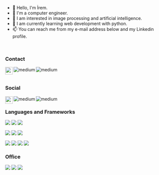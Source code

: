 - 👋 Hello, I'm İrem.
- 💞️ I'm a computer engineer.
- 👀 I am interested in image processing and artificial intelligence.
- 🌱 I am currently learning web development with python.
- 📫 You can reach me from my e-mail address below and my Linkedin profile.

<br />

### Contact

[<img align="left" height="24" width="24" src="https://img.shields.io/badge/Gmail-D14836?style=for-the-badge&logo=gmail&logoColor=white" />][gmail]
[<img align="left" alt="medium" src="https://img.shields.io/badge/LinkedIn-0077B5?style=for-the-badge&logo=linkedin&logoColor=white" />][linkedin]
[<img align="left" alt="medium" src="https://img.shields.io/badge/medium-%2312100E.svg?&style=for-the-badge&logo=medium&logoColor=white" />][blog]

<br />



[gmail]: mailto:irem.doganci@hotmail.com
[linkedin]: https://www.linkedin.com/in/iremdoganci/
[blog]: https://medium.com/@irem.doganci

<br />

### Social

[<img align="left" height="24" width="24" src="https://img.shields.io/badge/Codewars-B1361E?style=for-the-badge&logo=Codewars&logoColor=white" />][codewars]
[<img align="left" alt="medium" src="https://img.shields.io/badge/-Hackerrank-2EC866?style=for-the-badge&logo=HackerRank&logoColor=white" />][hackerrank]
[<img align="left" alt="medium" src="https://img.shields.io/badge/Kaggle-20BEFF?style=for-the-badge&logo=Kaggle&logoColor=white" />][kaggle]

<br />



[codewars]: https://www.codewars.com/users/iremdgnc
[hackerrank]: https://www.hackerrank.com/irem_doganci
[kaggle]: https://www.kaggle.com/irmdgnc

### Languages and Frameworks
<img src="https://img.shields.io/badge/Python-FFD43B?style=for-the-badge&logo=python&logoColor=darkgreen" /> <img src="https://img.shields.io/badge/C-00599C?style=for-the-badge&logo=c&logoColor=white" /> <img src="https://img.shields.io/badge/HTML5-E34F26?style=for-the-badge&logo=html5&logoColor=white" /> 

<img src="https://img.shields.io/badge/Numpy-777BB4?style=for-the-badge&logo=numpy&logoColor=white" /> <img src="https://img.shields.io/badge/Pandas-2C2D72?style=for-the-badge&logo=pandas&logoColor=white" /> <img src="
https://img.shields.io/badge/PyTorch-EE4C2C?style=for-the-badge&logo=PyTorch&logoColor=white" /> 

<img src="https://img.shields.io/badge/conda-342B029.svg?&style=for-the-badge&logo=anaconda&logoColor=white" /> <img src="https://img.shields.io/badge/Flask-000000?style=for-the-badge&logo=flask&logoColor=white" /> <img src="https://img.shields.io/badge/OpenCV-27338e?style=for-the-badge&logo=OpenCV&logoColor=white" /> <img src="https://img.shields.io/badge/Postman-FF6C37?style=for-the-badge&logo=Postman&logoColor=white" />

### Office
<img src="https://img.shields.io/badge/Microsoft_SharePoint-0078D4?style=for-the-badge&logo=microsoft-sharepoint&logoColor=white" /> <img src="https://img.shields.io/badge/Microsoft_SQL_Server-CC2927?style=for-the-badge&logo=microsoft-sql-server&logoColor=white" /> <img src="https://img.shields.io/badge/Trello-0052CC?style=for-the-badge&logo=trello&logoColor=white" />




